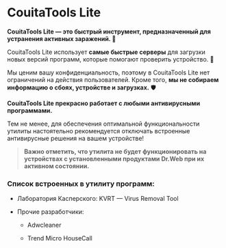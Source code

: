 # CouitaTools Lite



**CouitaTools Lite — это быстрый инструмент, предназначенный для устранения активных заражений. 🚀**



CouitaTools Lite использует **самые быстрые серверы** для загрузки новых версий программ, которые помогают проверить устройство. 📂



Мы ценим вашу конфиденциальность, поэтому в CouitaTools Lite нет ограничений на действия пользователей. Кроме того, **мы не собираем информацию о сбоях, устройстве и загрузках.** 🛡



**CouitaTools Lite прекрасно работает с любыми антивирусными программами.**



Тем не менее, для обеспечения оптимальной функциональности утилиты настоятельно рекомендуется отключать встроенные антивирусные решения на вашем устройстве!



> **Важно отметить, что утилита не будет функционировать на устройствах с установленными продуктами Dr.Web при их активном состоянии.**



### Список встроенных в утилиту программ:



* Лаборатория Касперского: KVRT — Virus Removal Tool



* Прочие разработчики:

    * Adwcleaner

    * Trend Micro HouseCall
